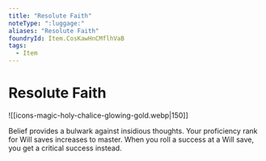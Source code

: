```yaml
---
title: "Resolute Faith"
noteType: ":luggage:"
aliases: "Resolute Faith"
foundryId: Item.CosKawHnCMflhVaB
tags:
  - Item
---
```


# Resolute Faith
![[icons-magic-holy-chalice-glowing-gold.webp|150]]

Belief provides a bulwark against insidious thoughts. Your proficiency rank for Will saves increases to master. When you roll a success at a Will save, you get a critical success instead.
